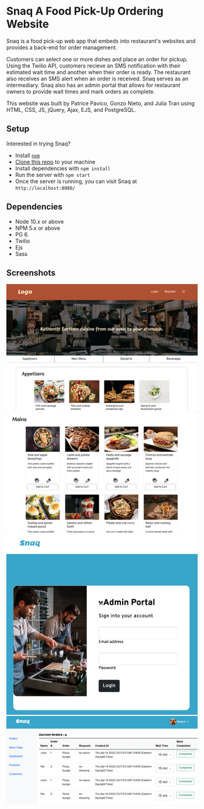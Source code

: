 # Snaq A Food Pick-Up Ordering Website

Snaq is a food pick-up web app that embeds into restaurant's websites and provides a back-end for order management.

Customers can select one or more dishes and place an order for pickup. Using the Twilio API, customers recieve an SMS notification with their estimated wait time and another when their order is ready. The restaurant also receives an SMS alert when an order is received. Snaq serves as an intermediary.
Snaq also has an admin portal that allows for restaurant owners to provide wait times and mark orders as complete.

This website was built by Patrice Pavico, Gonzo Nieto, and Julia Tran using HTML, CSS, JS, jQuery, Ajax, EJS, and PostgreSQL.

## Setup

Interested in trying Snaq?


- Install [`npm`](https://www.npmjs.com/)
- [Clone this repo](https://github.com/git-guides/git-clone) to your machine
- Install dependencies with `npm install`
- Run the server with `npm start`
- Once the server is running, you can visit Snaq at `http://localhost:8080/`


## Dependencies

- Node 10.x or above
- NPM 5.x or above
- PG 6.
- Twilio
- Ejs
- Sass

## Screenshots
!["Menu Page"](public/img/menu-page.png)
!["Menu Items"](public/img/menu.png)
!["Admin Login"](public/img/admin-login.png)
!["Admin Portal"](public/img/admin-page.png)



